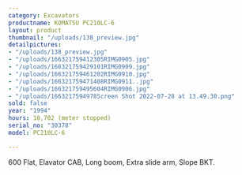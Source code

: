 ```yaml
---
category: Excavators
productname: KOMATSU PC210LC-6
layout: product
thumbnail: "/uploads/138_preview.jpg"
detailpictures:
- "/uploads/138_preview.jpg"
- "/uploads/166321759412305RIMG0905.jpg"
- "/uploads/166321759429101RIMG0909.jpg"
- "/uploads/166321759461202RIMG0910.jpg"
- "/uploads/166321759471408RIMG0911..jpg"
- "/uploads/166321759495604RIMG0906.jpg"
- "/uploads/1663217594978Screen Shot 2022-07-28 at 13.49.30.png"
sold: false
year: "1994"
hours: 10,702 (meter stopped)
serial_no: "30378"
model: PC210LC-6

---
```

600 Flat, Elavator CAB, Long boom, Extra slide arm, Slope BKT.